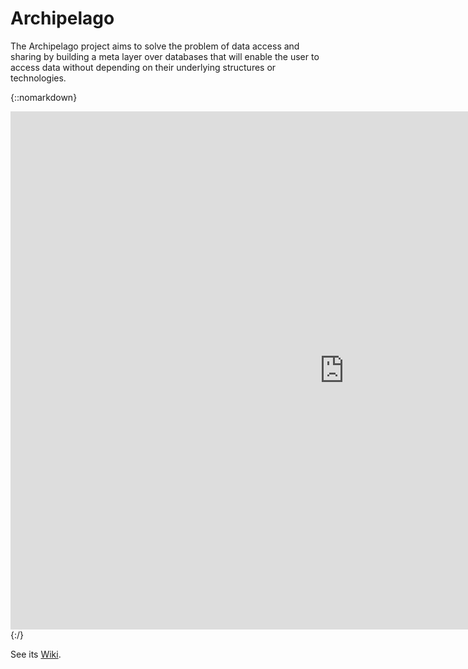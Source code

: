 # Archipelago

The Archipelago project aims to solve the problem of data access and sharing by building a meta layer over databases that will enable the user to access data without depending on their underlying structures or technologies.

{::nomarkdown}
<iframe src="https://docs.google.com/presentation/d/e/2PACX-1vRgAk3fCruHZ9oR4fu2tEKRSi1K-ae5pC_6C147Afe5Flz703RjM2EklvLVcn7I0KUS6uteiwxPJChx/embed?start=true&loop=true&delayms=10000" frameborder="0" width="1067" height="829" allowfullscreen="true" mozallowfullscreen="true" webkitallowfullscreen="true"></iframe>
{:/}

See its [Wiki](https://github.com/Javarome/Archipelago/wiki).
